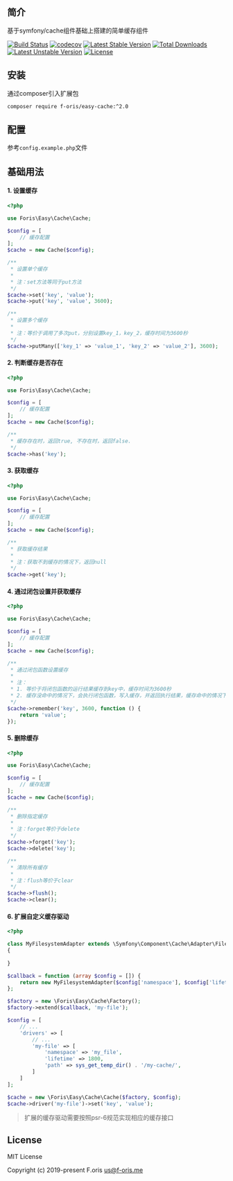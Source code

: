 ## 简介

基于symfony/cache组件基础上搭建的简单缓存组件

[![Build Status](https://travis-ci.com/itsanr-oris/easy-cache.svg?branch=master)](https://travis-ci.com/itsanr-oris/easy-cache)
[![codecov](https://codecov.io/gh/itsanr-oris/easy-cache/branch/master/graph/badge.svg?token=b5M4CKN8j1)](https://codecov.io/gh/itsanr-oris/easy-cache)
[![Latest Stable Version](https://poser.pugx.org/f-oris/easy-cache/v)](//packagist.org/packages/f-oris/easy-cache)
[![Total Downloads](https://poser.pugx.org/f-oris/easy-cache/downloads)](//packagist.org/packages/f-oris/easy-cache)
[![Latest Unstable Version](https://poser.pugx.org/f-oris/easy-cache/v/unstable)](//packagist.org/packages/f-oris/easy-cache)
[![License](https://poser.pugx.org/f-oris/easy-cache/license)](//packagist.org/packages/f-oris/easy-cache)

## 安装

通过composer引入扩展包

```bash
composer require f-oris/easy-cache:^2.0
```

## 配置

参考`config.example.php`文件

## 基础用法

#### 1. 设置缓存

```php
<?php

use Foris\Easy\Cache\Cache;

$config = [
    // 缓存配置
];
$cache = new Cache($config);

/**
 * 设置单个缓存
 * 
 * 注：set方法等同于put方法
 */
$cache->set('key', 'value');
$cache->put('key', 'value', 3600);

/**
 * 设置多个缓存
 * 
 * 注：等价于调用了多次put，分别设置key_1，key_2，缓存时间为3600秒
 */
$cache->putMany(['key_1' => 'value_1', 'key_2' => 'value_2'], 3600);
```

#### 2. 判断缓存是否存在

```php
<?php

use Foris\Easy\Cache\Cache;

$config = [
    // 缓存配置
];
$cache = new Cache($config);

/**
 * 缓存存在时，返回true, 不存在时，返回false.
 */
$cache->has('key');

```

#### 3. 获取缓存

```php
<?php

use Foris\Easy\Cache\Cache;

$config = [
    // 缓存配置
];
$cache = new Cache($config);

/**
 * 获取缓存结果
 * 
 * 注：获取不到缓存的情况下，返回null
 */
$cache->get('key');
```

#### 4. 通过闭包设置并获取缓存

```php
<?php

use Foris\Easy\Cache\Cache;

$config = [
    // 缓存配置
];
$cache = new Cache($config);

/**
 * 通过闭包函数设置缓存
 * 
 * 注：
 * 1. 等价于将闭包函数的运行结果缓存到key中，缓存时间为3600秒
 * 2. 缓存没命中的情况下，会执行闭包函数，写入缓存，并返回执行结果，缓存命中的情况下，直接返回缓存结果
 */
$cache->remember('key', 3600, function () {
    return 'value';
});
```

#### 5. 删除缓存

```php
<?php

use Foris\Easy\Cache\Cache;

$config = [
    // 缓存配置
];
$cache = new Cache($config);

/**
 * 删除指定缓存
 *
 * 注：forget等价于delete 
 */
$cache->forget('key');
$cache->delete('key');

/**
 * 清除所有缓存
 * 
 * 注：flush等价于clear
 */
$cache->flush();
$cache->clear();
```

#### 6. 扩展自定义缓存驱动

```php
<?php

class MyFilesystemAdapter extends \Symfony\Component\Cache\Adapter\FilesystemAdapter
{
    
}

$callback = function (array $config = []) {
    return new MyFilesystemAdapter($config['namespace'], $config['lifetime'], $config['path']);
};

$factory = new \Foris\Easy\Cache\Factory();
$factory->extend($callback, 'my-file');

$config = [
    // ...
    'drivers' => [
        // ...
        'my-file' => [
            'namespace' => 'my_file',
            'lifetime' => 1800,
            'path' => sys_get_temp_dir() . '/my-cache/',  
        ]
    ]
];

$cache = new \Foris\Easy\Cache\Cache($factory, $config);
$cache->driver('my-file')->set('key', 'value');

```

> 扩展的缓存驱动需要按照psr-6规范实现相应的缓存接口

## License

MIT License

Copyright (c) 2019-present F.oris <us@f-oris.me>
